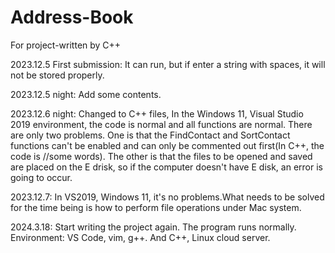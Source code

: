 # Address-Book
For project-written by C++

2023.12.5 First submission: It can run, but if enter a string with spaces, it will not be stored properly.

2023.12.5 night: Add some contents.

2023.12.6 night: Changed to C++ files, In the Windows 11, Visual Studio 2019 environment, the code is normal and all functions are normal. There are only two problems. One is that the FindContact and SortContact functions can't be enabled and can only be commented out first(In C++, the code is //some words). The other is that the files to be opened and saved are placed on the E drisk, so if the computer doesn't have E disk, an error is going to occur.

2023.12.7: In VS2019, Windows 11, it's no problems.What needs to be solved for the time being is how to perform file operations under Mac system.

2024.3.18: Start writing the project again. The program runs normally. Environment: VS Code, vim, g++. And C++, Linux cloud server.